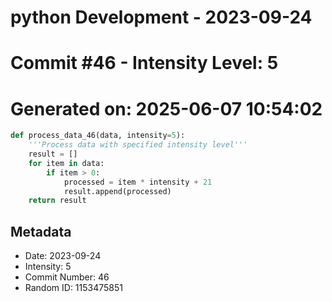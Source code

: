﻿# python Development - 2023-09-24
# Commit #46 - Intensity Level: 5
# Generated on: 2025-06-07 10:54:02
```python
def process_data_46(data, intensity=5):
    '''Process data with specified intensity level'''
    result = []
    for item in data:
        if item > 0:
            processed = item * intensity + 21
            result.append(processed)
    return result
```
## Metadata
- Date: 2023-09-24
- Intensity: 5
- Commit Number: 46
- Random ID: 1153475851
